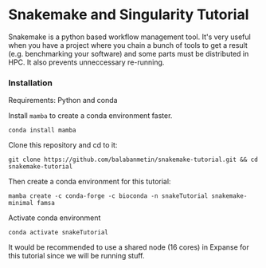 # Snakemake and Singularity Tutorial

Snakemake is a python based workflow management tool. It's very useful when you have a project where you chain a bunch of tools to get a result (e.g. benchmarking your software) and some parts must be distributed in HPC. It also prevents unneccessary re-running.

### Installation

Requirements: Python and conda

Install `mamba` to create a conda environment faster.

`conda install mamba`

Clone this repository and cd to it:

`git clone https://github.com/balabanmetin/snakemake-tutorial.git && cd snakemake-tutorial`

Then create a conda environment for this tutorial:

`mamba create -c conda-forge -c bioconda -n snakeTutorial snakemake-minimal famsa`

Activate conda environment

`conda activate snakeTutorial`


It would be recommended to use a shared node (16 cores) in Expanse for this tutorial since we will be running stuff. 
